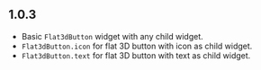 ## 1.0.3

- Basic `Flat3dButton` widget with any child widget.
- `Flat3dButton.icon` for flat 3D button with icon as child widget.
- `Flat3dButton.text` for flat 3D button with text as child widget.
